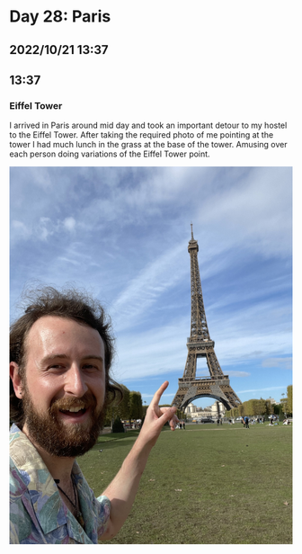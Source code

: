 # Day 28: Paris
## 2022/10/21 13:37

## 13:37
### Eiffel Tower

I arrived in Paris around mid day and took an important detour to my hostel to the Eiffel Tower. After taking the required photo of me pointing at the tower I had much lunch in the grass at the base of the tower. Amusing over each person doing variations of the Eiffel Tower point.

![person pointing at the Eiffel Tower](https://raw.githubusercontent.com/benknight135/thirty-knights-posts/main/data/day28/eiffel-tower.jpeg)
